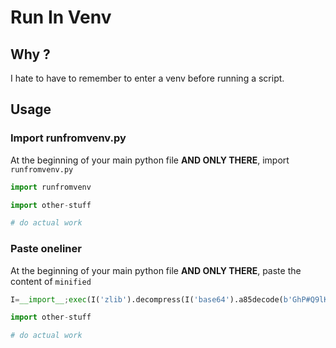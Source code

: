 # Run In Venv

## Why ?

I hate to have to remember to enter a venv before running a script.

## Usage

### Import runfromvenv.py

At the beginning of your main python file **AND ONLY THERE**, import `runfromvenv.py`

```py
import runfromvenv

import other-stuff

# do actual work
```

### Paste oneliner

At the beginning of your main python file **AND ONLY THERE**, paste the content
of `minified`

```py
I=__import__;exec(I('zlib').decompress(I('base64').a85decode(b'GhP#Q9lK#F&3[4H7ET3.Q15AUPs_3l;b@YV$UTs^\'6\'GZ=kfWLM#Y24Zs9\\XcSKLrN4hoX;%8UY!paqi"er"d)])ea^2WsZ\\Z0M!\\Vm8C?Fan`NR9ai)t8_!7TY_\\U64j`rNA%+b7=E.(Of>\\Q5\'Vn`]pl26^7.o[.rRW>Zm]]cU*m;Z[N0E1qac<FB:Q^GfBU/K_V+^Or%<^ePUr81_u/E<ELX?0?P+FL%-`_Oe#*mOJUc!QA$)W#(&g/aW$d*1/(S,i^HYuVKBcE+q3=<6krS$?.:m06P^2UY_IQ]Gn0QmpHq!;6iO4C3V*VP[\\cJ_k$DlFiLjpnAF.#*%>s)QFn/@<-TceJHqNRL9#oe!4:l@N$u.`rQu09]dUb=?I6]pUPITi4k4eX/fM2)6hOQgEdogo0+jK8gaJ-!N#62-S@"l"p_He1(D:WgFA:=*QrQYX&q,M)AD\'BK=KmpdR:.?9:pl^7uf/?CidK53m1L^ZLq]l8ki=2qXI`D:9b@Oi)h3^RElH9%NE1R.1Rr6lMr<"s:\\ao')))

import other-stuff

# do actual work
```

